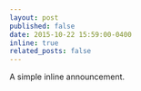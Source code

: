 ```yaml
---
layout: post
published: false
date: 2015-10-22 15:59:00-0400
inline: true
related_posts: false
---
```


A simple inline announcement.
